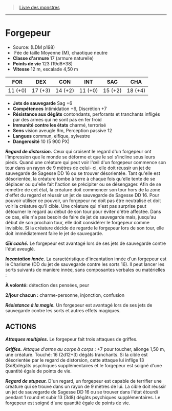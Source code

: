 ﻿> [Livre des monstres](tome_of_beasts.md)

---

# Forgepeur

- Source: (LDM p198)
-  Fée de taille Moyenne (M), chaotique neutre
- **Classe d'armure** 17 (armure naturelle)
- **Points de vie** 123 (19d8+38)
- **Vitesse** 12 m, escalade 4,50 m

|FOR|DEX|CON|INT|SAG|CHA|
|---|---|---|---|---|---|
|11 (+0)|17 (+3)|14 (+2)|11 (+0)|15 (+2)|18 (+4)|

- **Jets de sauvegarde** Sag +6
- **Compétences** Intimidation +6, Discrétion +7
- **Résistance aux dégâts** contondants, perforants et tranchants infligés par des armes qui ne sont pas en fer froid
- **Immunité contre les états** charmé, terrorisé
- **Sens** vision aveugle 9m, Perception passive 12
- **Langues** commun, elfique, sylvestre
- **Dangerosité** 10 (5 900 PX)

**_Regard de distorsion._** Ceux qui croisent le regard d'un forgepeur ont l'impression que le monde se déforme et que le sol s'incline sous leurs pieds. Quand une créature qui peut voir l'œil d'un forgepeur commence son tour dans un rayon de 9 mètres de celui- ci, elle doit réussir un jet de sauvegarde de Sagesse DD 16 ou se trouver désorientée. Tant qu'elle est désorientée, la créature tombe à terre à chaque fois qu'elle tente de se déplacer ou qu'elle fait l'action se précipiter ou se désengager. Afin de se remettre de cet état, la créature doit commencer son tour hors de la zone d'effet du regard et réussir un jet de sauvegarde de Sagesse DD 16. Pour pouvoir utiliser ce pouvoir, un forgepeur ne doit pas être neutralisé et doit voir la créature qu'il cible. Une créature qui n'est pas surprise peut détourner le regard au début de son tour pour éviter d'être affectée. Dans ce cas, elle n'a pas besoin de faire de
jet de sauvegarde mais, jusqu'au début de son prochain tour, elle doit considérer le forgepeur comme invisible. Si la créature décide de regarde le forgepeur lors de son tour, elle doit immédiatement faire le jet de sauvegarde.

**_Œil caché._** Le forgepeur est avantagé lors de ses jets de sauvegarde contre l'état aveuglé.

**_Incantation innée._** La caractéristique d'incantation innée d'un forgepeur est le Charisme (DD du jet de sauvegarde contre les sorts 16). Il peut lancer les sorts suivants de manière innée, sans composantes verbales ou matérielles :

**À volonté:** détection des pensées, peur

**2/jour chacun :** charme-personne, injonction, confusion

**_Résistance à la magie._** Un forgepeur est avantagé lors de ses jets de sauvegarde contre les sorts et autres effets magiques.

## ACTIONS

**_Attaques multiples._** Le forgepeur fait trois attaques de griffes.

**_Griffes._** _Attaque d'arme au corps à corps :_ +7 pour toucher, allonge 1,50 m, une créature. Touché: 16 (2d12+3) dégâts tranchants. Si la cible est désorientée par le regard de distorsion, cette attaque lui inflige 13 (3d8)dégâts psychiques supplémentaires et le forgepeur est soigné d'une quantité égale de points de vie.

**_Regard de stupeur._** D'un regard, un forgepeur est capable de terrifier une créature qui se trouve dans un rayon de 9 mètres de lui. La cible doit réussir un jet de sauvegarde de Sagesse DD 16 ou se trouver dans l'état étourdi pendant 1 round et subir 13 (3d8) dégâts psychiques supplémentaires. Le forgepeur est soigné d'une quantité égale de points de vie.

